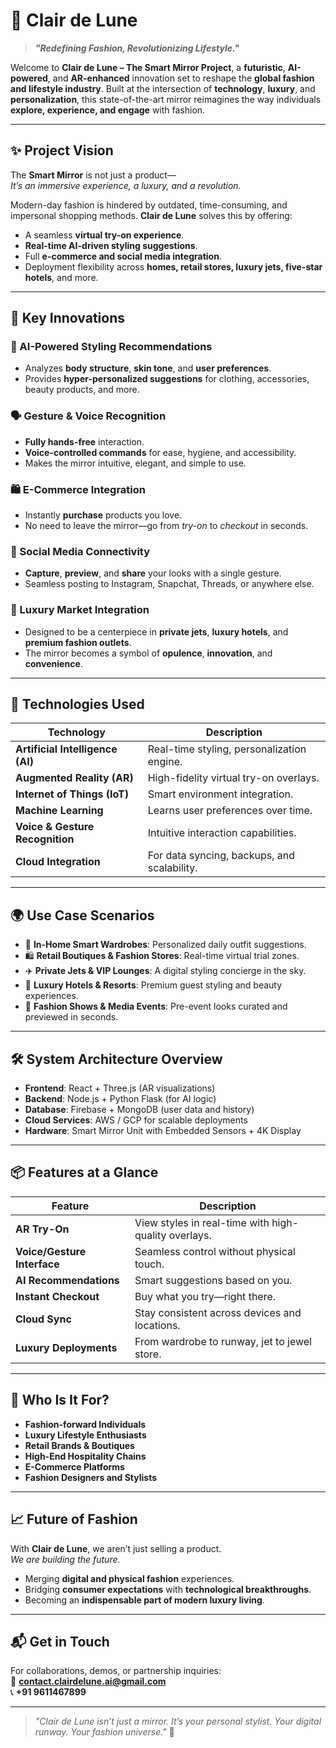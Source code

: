 # 🌙 Clair de Lune

> _**"Redefining Fashion, Revolutionizing Lifestyle."**_

Welcome to **Clair de Lune – The Smart Mirror Project**, a **futuristic**, **AI-powered**, and **AR-enhanced** innovation set to reshape the **global fashion and lifestyle industry**. Built at the intersection of **technology**, **luxury**, and **personalization**, this state-of-the-art mirror reimagines the way individuals **explore, experience, and engage** with fashion.

---

## ✨ Project Vision

The **Smart Mirror** is not just a product—  
_It’s an immersive experience, a luxury, and a revolution._

Modern-day fashion is hindered by outdated, time-consuming, and impersonal shopping methods. **Clair de Lune** solves this by offering:

- A seamless **virtual try-on experience**.
- **Real-time AI-driven styling suggestions**.
- Full **e-commerce and social media integration**.
- Deployment flexibility across **homes, retail stores, luxury jets, five-star hotels**, and more.

---

## 🚀 Key Innovations

### 🤖 AI-Powered Styling Recommendations  
- Analyzes **body structure**, **skin tone**, and **user preferences**.  
- Provides **hyper-personalized suggestions** for clothing, accessories, beauty products, and more.

### 🗣️ Gesture & Voice Recognition  
- **Fully hands-free** interaction.  
- **Voice-controlled commands** for ease, hygiene, and accessibility.  
- Makes the mirror intuitive, elegant, and simple to use.

### 🛍️ E-Commerce Integration  
- Instantly **purchase** products you love.  
- No need to leave the mirror—go from _try-on_ to _checkout_ in seconds.

### 📱 Social Media Connectivity  
- **Capture**, **preview**, and **share** your looks with a single gesture.  
- Seamless posting to Instagram, Snapchat, Threads, or anywhere else.

### 💎 Luxury Market Integration  
- Designed to be a centerpiece in **private jets**, **luxury hotels**, and **premium fashion outlets**.  
- The mirror becomes a symbol of **opulence**, **innovation**, and **convenience**.

---

## 🧠 Technologies Used

| Technology       | Description |
|------------------|-------------|
| **Artificial Intelligence (AI)** | Real-time styling, personalization engine. |
| **Augmented Reality (AR)**       | High-fidelity virtual try-on overlays. |
| **Internet of Things (IoT)**     | Smart environment integration. |
| **Machine Learning**             | Learns user preferences over time. |
| **Voice & Gesture Recognition**  | Intuitive interaction capabilities. |
| **Cloud Integration**            | For data syncing, backups, and scalability. |

---

## 🌍 Use Case Scenarios

- 👗 **In-Home Smart Wardrobes**: Personalized daily outfit suggestions.
- 🛍️ **Retail Boutiques & Fashion Stores**: Real-time virtual trial zones.
- ✈️ **Private Jets & VIP Lounges**: A digital styling concierge in the sky.
- 🏨 **Luxury Hotels & Resorts**: Premium guest styling and beauty experiences.
- 🎥 **Fashion Shows & Media Events**: Pre-event looks curated and previewed in seconds.

---

## 🛠️ System Architecture Overview

- **Frontend**: React + Three.js (AR visualizations)
- **Backend**: Node.js + Python Flask (for AI logic)
- **Database**: Firebase + MongoDB (user data and history)
- **Cloud Services**: AWS / GCP for scalable deployments
- **Hardware**: Smart Mirror Unit with Embedded Sensors + 4K Display

---

## 📦 Features at a Glance

| Feature | Description |
|--------|-------------|
| **AR Try-On** | View styles in real-time with high-quality overlays. |
| **Voice/Gesture Interface** | Seamless control without physical touch. |
| **AI Recommendations** | Smart suggestions based on you. |
| **Instant Checkout** | Buy what you try—right there. |
| **Cloud Sync** | Stay consistent across devices and locations. |
| **Luxury Deployments** | From wardrobe to runway, jet to jewel store. |

---

## 👑 Who Is It For?

- **Fashion-forward Individuals**
- **Luxury Lifestyle Enthusiasts**
- **Retail Brands & Boutiques**
- **High-End Hospitality Chains**
- **E-Commerce Platforms**
- **Fashion Designers and Stylists**

---

## 📈 Future of Fashion

With **Clair de Lune**, we aren’t just selling a product.  
_We are building the future._

- Merging **digital and physical fashion** experiences.
- Bridging **consumer expectations** with **technological breakthroughs**.
- Becoming an **indispensable part of modern luxury living**.

---

## 📬 Get in Touch

For collaborations, demos, or partnership inquiries:  
📧 **contact.clairdelune.ai@gmail.com**  
📞 **+91 9611467899**

---

> _"Clair de Lune isn’t just a mirror. It’s your personal stylist. Your digital runway. Your fashion universe."_ 🌙

